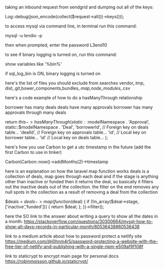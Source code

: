 taking an inbound request from sendgrid and dumping out all of the keys:

Log::debug(json_encode(collect($request->all())->keys()));



to access mysql via command line, in terminal run this command:

mysql -u lendio -p

then when prompted, enter the password L3end10

to see if binary logging is turned on, run this command:

show variables like '%bin%'

if sql_log_bin is ON, binary logging is turned on


here's the list of files you should exclude from searches
vendor,.tmp, dist,.git,bower_components,bundles,*.map,node_modules,*.csv

here's a code example of how to do a hasManyThrough relationship

borrower has many deals
deals have many approvals
borrower has many approvals through many deals

return $this->hasManyThrough(
	static::$modelNamespace . 'Approval',
	static::$modelNamespace . 'Deal',
	'borrowerId', // Foreign key on deals table...
	'dealId', // Foreign key on approvals table...
	'id', // Local key on borrower table...
	'id' // Local key on deals table...
);

here's how you use Carbon to get a utc timestamp in the future (add the first Carbon to use in tinker)

Carbon\Carbon::now()->addMonths(2)->timestamp


here is an explanation on how the laravel map function works
deals is a collection of deals, map goes through each deal and if the stage is anything other than inactive or funded then it returns the deal, so basically it filters out the inactive deals out of the collection. the filter on the end removes any null spots in the collection as a result of removing a deal from the collection

$deals = $deals->map( function($deal) { 
if (!in_array($deal->stage,['inactive','funded'])) {
return $deal;
};
})->filter();




here the SO link to the answer about writing a query to show all the dates in a month:
https://stackoverflow.com/questions/30300664/mysql-how-to-show-all-days-records-in-particular-month/60536438#60536438

link to a medium article about how to password protect a netlify site
https://medium.com/@j0hnm4r5/password-protecting-a-website-with-the-free-tier-of-netlify-and-publishing-with-a-single-npm-e509af9f108f

link to staticrypt to encrypt main page for personal docs
https://robinmoisson.github.io/staticrypt/

